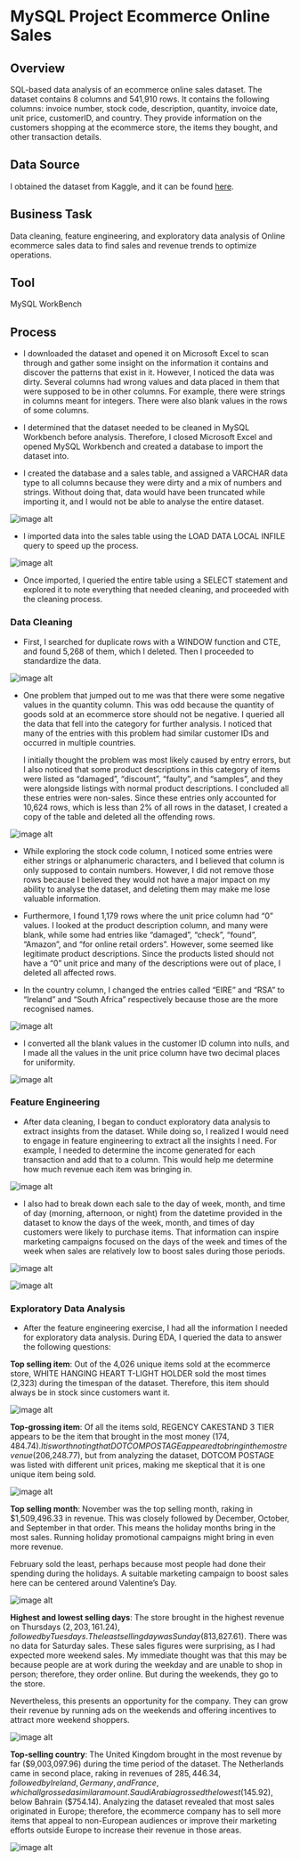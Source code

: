 # MySQL Project Ecommerce Online Sales

## Overview

SQL-based data analysis of an ecommerce online sales dataset. The dataset contains 8 columns and 541,910 rows. It contains the following columns: invoice number, stock code, description, quantity, invoice date, unit price, customerID, and country. They provide information on the customers shopping at the ecommerce store, the items they bought, and other transaction details. 

## Data Source

I obtained the dataset from Kaggle, and it can be found [here](https://www.kaggle.com/datasets/umerkk12/online-retail-business).

## Business Task

Data cleaning, feature engineering, and exploratory data analysis of Online ecommerce sales data to find sales and revenue trends to optimize operations.

## Tool

MySQL WorkBench

## Process

* I downloaded the dataset and opened it on Microsoft Excel to scan through and gather some insight on the information it contains and discover the patterns that exist in it. However, I noticed the data was dirty. Several columns had wrong values and data placed in them that were supposed to be in other columns. For example, there were strings in columns meant for integers. There were also blank values in the rows of some columns.

* I determined that the dataset needed to be cleaned in MySQL Workbench before analysis. Therefore, I closed Microsoft Excel and opened MySQL Workbench and created a database to import the dataset into.

* I created the database and a sales table, and assigned a VARCHAR data type to all columns because they were dirty and a mix of numbers and strings. Without doing that, data would have been truncated while importing it, and I would not be able to analyse the entire dataset.

![image alt](https://github.com/jefferyokpala/MySQL-Project-Ecommerce-Online-Sales/blob/main/image/image14.png?raw=true)

* I imported data into the sales table using the LOAD DATA LOCAL INFILE query to speed up the process.

![image alt](https://github.com/jefferyokpala/MySQL-Project-Ecommerce-Online-Sales/blob/main/image/image5.png?raw=true)

* Once imported, I queried the entire table using a SELECT statement and explored it to note everything that needed cleaning, and proceeded with the cleaning process.

### Data Cleaning

* First, I searched for duplicate rows with a WINDOW function and CTE, and found 5,268 of them, which I deleted. Then I proceeded to standardize the data.

![image alt](https://github.com/jefferyokpala/MySQL-Project-Ecommerce-Online-Sales/blob/main/image/image8.png?raw=true)

* One problem that jumped out to me was that there were some negative values in the quantity column. This was odd because the quantity of goods sold at an ecommerce store should not be negative. I queried all the data that fell into the category for further analysis. I noticed that many of the entries with this problem had similar customer IDs and occurred in multiple countries.

  I initially thought the problem was most likely caused by entry errors, but I also noticed that some product descriptions in this category of items were listed as “damaged”, “discount”, “faulty”, and “samples”, and they were alongside listings with normal product descriptions. I concluded all these entries were non-sales. Since these entries only accounted for 10,624 rows, which is less than 2% of all rows in the dataset, I created a copy of the table and deleted all the offending rows.

![image alt](https://github.com/jefferyokpala/MySQL-Project-Ecommerce-Online-Sales/blob/main/image/image9.png?raw=true)

* While exploring the stock code column, I noticed some entries were either strings or alphanumeric characters, and I believed that column is only supposed to contain numbers. However, I did not remove those rows because I believed they would not have a major impact on my ability to analyse the dataset, and deleting them may make me lose valuable information.

* Furthermore, I found 1,179 rows where the unit price column had “0” values. I looked at the product description column, and many were blank, while some had entries like “damaged”, “check”, “found”, “Amazon”, and “for online retail orders”. However, some seemed like legitimate product descriptions. Since the products listed should not have a “0” unit price and many of the descriptions were out of place, I deleted all affected rows.

* In the country column, I changed the entries called “EIRE” and “RSA” to “Ireland” and “South Africa” respectively because those are the more recognised names.

![image alt](https://github.com/jefferyokpala/MySQL-Project-Ecommerce-Online-Sales/blob/main/image/image3.png?raw=true)

* I converted all the blank values in the customer ID column into nulls, and I made all the values in the unit price column have two decimal places for uniformity.

![image alt](https://github.com/jefferyokpala/MySQL-Project-Ecommerce-Online-Sales/blob/main/image/image4.png?raw=true)

### Feature Engineering

* After data cleaning, I began to conduct exploratory data analysis to extract insights from the dataset. While doing so, I realized I would need to engage in feature engineering to extract all the insights I need. For example, I needed to determine the income generated for each transaction and add that to a column. This would help me determine how much revenue each item was bringing in.

![image alt](https://github.com/jefferyokpala/MySQL-Project-Ecommerce-Online-Sales/blob/main/image/image12.png?raw=true)

* I also had to break down each sale to the day of week, month, and time of day (morning, afternoon, or night) from the datetime provided in the dataset to know the days of the week, month, and times of day customers were likely to purchase items. That information can inspire marketing campaigns focused on the days of the week and times of the week when sales are relatively low to boost sales during those periods.

![image alt](https://github.com/jefferyokpala/MySQL-Project-Ecommerce-Online-Sales/blob/main/image/image2.png?raw=true)

![image alt](https://github.com/jefferyokpala/MySQL-Project-Ecommerce-Online-Sales/blob/main/image/image11.png?raw=true)

### Exploratory Data Analysis

* After the feature engineering exercise, I had all the information I needed for exploratory data analysis. During EDA, I queried the data to answer the following questions:

**Top selling item**: Out of the 4,026 unique items sold at the ecommerce store, WHITE HANGING HEART T-LIGHT HOLDER sold the most times (2,323) during the timespan of the dataset. Therefore, this item should always be in stock since customers want it.

![image alt](https://github.com/jefferyokpala/MySQL-Project-Ecommerce-Online-Sales/blob/main/image/image10.png?raw=true)

**Top-grossing item**: Of all the items sold, REGENCY CAKESTAND 3 TIER appears to be the item that brought in the most money ($174,484.74). It is worth noting that DOTCOM POSTAGE appeared to bring in the most revenue ($206,248.77), but from analyzing the dataset, DOTCOM POSTAGE was listed with different unit prices, making me skeptical that it is one unique item being sold.

![image alt](https://github.com/jefferyokpala/MySQL-Project-Ecommerce-Online-Sales/blob/main/image/image1.png?raw=true)

**Top selling month**: November was the top selling month, raking in $1,509,496.33 in revenue. This was closely followed by December, October, and September in that order. This means the holiday months bring in the most sales. Running holiday promotional campaigns might bring in even more revenue.

February sold the least, perhaps because most people had done their spending during the holidays. A suitable marketing campaign to boost sales here can be centered around Valentine’s Day.

![image alt](https://github.com/jefferyokpala/MySQL-Project-Ecommerce-Online-Sales/blob/main/image/image6.png?raw=true)

**Highest and lowest selling days**: The store brought in the highest revenue on Thursdays ($2,203,161.24), followed by Tuesdays. The least selling day was Sunday ($813,827.61). There was no data for Saturday sales. These sales figures were surprising, as I had expected more weekend sales. My immediate thought was that this may be because people are at work during the weekday and are unable to shop in person; therefore, they order online. But during the weekends, they go to the store. 

Nevertheless, this presents an opportunity for the company. They can grow their revenue by running ads on the weekends and offering incentives to attract more weekend shoppers.

![image alt](https://github.com/jefferyokpala/MySQL-Project-Ecommerce-Online-Sales/blob/main/image/image7.png?raw=true)

**Top-selling country**: The United Kingdom brought in the most revenue by far ($9,003,097.96) during the time period of the dataset. The Netherlands came in second place, raking in revenues of $285,446.34, followed by Ireland, Germany, and France, which all grossed a similar amount. Saudi Arabia grossed the lowest ($145.92), below Bahrain ($754.14). Analyzing the dataset revealed that most sales originated in Europe; therefore, the ecommerce company has to sell more items that appeal to non-European audiences or improve their marketing efforts outside Europe to increase their revenue in those areas.

![image alt](https://github.com/jefferyokpala/MySQL-Project-Ecommerce-Online-Sales/blob/main/image/image13.png?raw=true)





